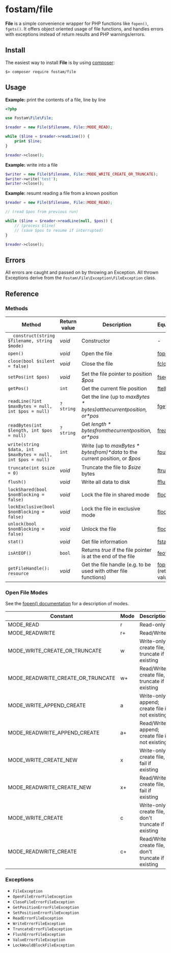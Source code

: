 # fostam/file

__File__ is a simple convenience wrapper for PHP functions like `fopen()`, `fgets()`. It offers object
oriented usage of file functions, and handles errors with exceptions instead of return results
and PHP warnings/errors.

## Install
The easiest way to install __File__ is by using [composer](https://getcomposer.org/):

```
$> composer require fostam/file
```

## Usage

__Example:__ print the contents of a file, line by line
```php
<?php

use Fostam\File\File;

$reader = new File($filename, File::MODE_READ);

while ($line = $reader->readLine()) {
    print $line;
}

$reader->close();
```

__Example:__ write into a file
```php
$writer = new File($filename, File::MODE_WRITE_CREATE_OR_TRUNCATE);
$writer->write('test');
$writer->close();
```

__Example:__ resumt reading a file from a known position
```php
$reader = new File($filename, File::MODE_READ);

// (read $pos from previous run)

while ($line = $reader->readLine(null, $pos)) {
    // (process $line)
    // (save $pos to resume if interrupted)
}

$reader->close();
```

## Errors
All errors are caught and passed on by throwing an Exception. All thrown Exceptions
derive from the `Fostam\File\Exception\FileException` class.

## Reference
### Methods

| Method                                                       | Return value | Description                                                                     | Equivalent                                                                 |
|--------------------------------------------------------------|--------------|---------------------------------------------------------------------------------|----------------------------------------------------------------------------|
| `__construct(string $filename, string $mode)`                | *void*       | Constructor                                                                     | -                                                                          |                                                                   |
| `open()`                                                     | *void*       | Open the file                                                                   | [fopen()](https://www.php.net/manual/en/function.fopen.php)                |                                                              |
| `close(bool $silent = false)`                                | *void*       | Close the file                                                                  | [fclose()](https://www.php.net/manual/en/function.fclose.php)              |
| `setPos(int $pos)`                                           | *void*       | Set the file pointer to position *$pos*                                         | [fseek()](https://www.php.net/manual/en/function.fseek.php)                |                                                            |
| `getPos()`                                                   | `int`        | Get the current file position                                                   | [ftell()](https://www.php.net/manual/en/function.ftell.php)                |                                                            |
| `readLine(?int $maxBytes = null, int $pos = null)`           | `?string`    | Get the line (up to *$maxBytes* bytes) at the current position, or *$pos*       | [fgets()](https://www.php.net/manual/en/function.fgets.php)                |
| `readBytes(int $length, int $pos = null)`                    | `?string`    | Get *$length* bytes from the current position, or *$pos*                        | [fread()](https://www.php.net/manual/en/function.fread.php)                |
| `write(string $data, int $maxBytes = null, int $pos = null)` | `int`        | Write (up to *$maxBytes* bytes from) *$data* to the current position, or *$pos* | [fputs()](https://www.php.net/manual/en/function.fputs.php)                |
| `truncate(int $size = 0)`                                    | *void*       | Truncate the file to *$size* bytes                                              | [ftruncate()](https://www.php.net/manual/en/function.ftruncate.php)        |
| `flush()`                                                    | *void*       | Write all data to disk                                                          | [fflush()](https://www.php.net/manual/en/function.fflush.php)              |
| `lockShared(bool $nonBlocking = false)`                      | *void*       | Lock the file in shared mode                                                    | [flock()](https://www.php.net/manual/en/function.flock.php)                |               
| `lockExclusive(bool $nonBlocking = false)`                   | *void*       | Lock the file in exclusive mode                                                 | [flock()](https://www.php.net/manual/en/function.flock.php)                |                 
| `unlock(bool $nonBlocking = false)`                          | *void*       | Unlock the file                                                                 | [flock()](https://www.php.net/manual/en/function.flock.php)                |                      
| `stat()`                                                     | *void*       | Get file information                                                            | [fstat()](https://www.php.net/manual/en/function.fstat.php)                |                        
| `isAtEOF()`                                                  | `bool`       | Returns *true* if the file pointer is at the end of the file                    | [feof()](https://www.php.net/manual/en/function.feof.php)                  |
| `getFileHandle(): resource`                                  | *void*       | Get the file handle (e.g. to be used with other file functions)                 | [fopen()](https://www.php.net/manual/en/function.fopen.php) (return value) |


### Open File Modes

See the [fopen() documentation](https://www.php.net/manual/de/function.fopen.php) for a description of modes.

| Constant                          | Mode | Description                                         |
|-----------------------------------|------|-----------------------------------------------------|
| MODE_READ                         | r    | Read-only                                           |
| MODE_READWRITE                    | r+   | Read/Write                                          |
| MODE_WRITE_CREATE_OR_TRUNCATE     | w    | Write-only; create file, truncate if existing       |
| MODE_READWRITE_CREATE_OR_TRUNCATE | w+   | Read/Write; create file, truncate if existing       |
| MODE_WRITE_APPEND_CREATE          | a    | Write-only; append; create file if not existing     |
| MODE_READWRITE_APPEND_CREATE      | a+   | Read/Write; append; create file if not existing     |
| MODE_WRITE_CREATE_NEW             | x    | Write-only; create file, fail if existing           |
| MODE_READWRITE_CREATE_NEW         | x+   | Read/Write; create file, fail if existing           |
| MODE_WRITE_CREATE                 | c    | Write-only; create file, don't truncate if existing |
| MODE_READWRITE_CREATE             | c+   | Read/Write; create file, don't truncate if existing |

### Exceptions
- `FileException`
- `OpenFileErrorFileException`
- `CloseFileErrorFileException`
- `GetPositionErrorFileException`
- `SetPositionErrorFileException`
- `ReadErrorFileException`
- `WriteErrorFileException`
- `TruncateErrorFileException`
- `FlushErrorFileException`
- `ValueErrorFileException`
- `LockWouldBlockFileException`
